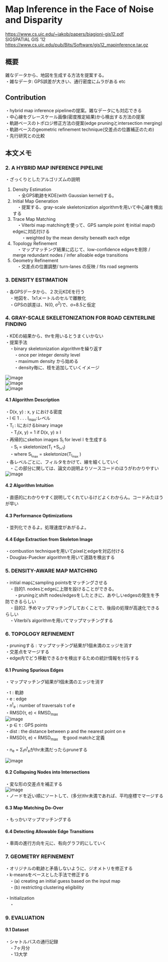 # Map Inference in the Face of Noise and Disparity
https://www.cs.uic.edu/~jakob/papers/biagioni-gis12.pdf  
SIGSPATIAL GIS ’12  
https://www.cs.uic.edu/pub/Bits/Software/gis12_mapinference.tar.gz  

## 概要  
雑なデータから、地図を生成する方法を提案する。  
・雑なデータ: GPS誤差が大きい、通行密度にムラがある etc  

## Contribution  
・hybrid map inference pipelineの提案。雑なデータにも対応できる  
・中心線をグレースケール画像(密度推定結果)から検出する方法の提案  
・軌跡ベースのトポロジ修正方法の提案(edge pruningとintersection merging)  
・軌跡ベースのgeometric refinement technique(交差点の位置補正のため)  
・先行研究との比較  

## 本文メモ  
### 2. A HYBRID MAP INFERENCE PIPELINE
・ざっくりとしたアルゴリズムの説明  

1. Density Estimation  
　・全GPS軌跡をKDE(with Gaussian kernel)する。  
2. Initial Map Generation  
　・提案する、gray-scale skeletonization algorithmを用いて中心線を検出する  
3. Trace Map Matching  
　・Viterbi map matchingを使って、GPS sample point をinitial mapのedgeに対応付ける  
　　・weighted by the mean density beneath each edge  
4. Topology Refinement  
　・マップマッチング結果に応じて、low-confidence edgesを削除 / merge redundant nodes / infer alloable edge transitions  
5. Geometry Refinement  
　・交差点の位置調整/ turn-lanes の反映 / fits road segments  
  
### 3. DENSITY ESTIMATION  
・各GPSデータから、２次元KDEを行う  
　・地図を、1x1メートルのセルで離散化  
　・GPSの誤差は、N(0, σ<sup>2</sup>)で、σ=8.5と仮定  
  
### 4. GRAY-SCALE SKELETONIZATION FOR ROAD CENTERLINE FINDING 
・KDEの結果から、thrを用いるとうまくいかない  
・提案手法  
　・binary skeletonization algorithmを繰り返す  
　　・once per integer density level  
　　・maximum density から始める  
　　・density毎に、枝を追加していくイメージ  
  
![image](https://user-images.githubusercontent.com/30098187/69609795-b60ce700-106d-11ea-8b38-e663390dbf5e.png)  
![image](https://user-images.githubusercontent.com/30098187/69609834-cae97a80-106d-11ea-833a-9b4d4354c7c8.png)  
![image](https://user-images.githubusercontent.com/30098187/69609863-dd63b400-106d-11ea-946b-2ea91c3567ac.png)  
  
#### 4.1 Algorithm Description
・D(x, y) : x, y における密度  
・l ∈ 1 . . . l<sub>max</sub>:レベル  
・T<sub>l</sub> : lにおけるbinary image  
　・T<sub>l</sub>(x, y) = 1 if D(x, y) ≥ l  
・再帰的にskelton images S<sub>l</sub> for level l を生成する  
　・S<sub>l</sub> = skeletonize(T<sub>l</sub> +S<sub>l+1</sub>)  
　・where S<sub>l<sub>max</sub></sub> = skeletonize(T<sub>l<sub>max</sub></sub> )  
・各レベルごとに、フィルタをかけて、線を細くしていく  
　・この部分に関しては、論文の説明よりソースコードのほうがわかりやすい  
 ![image](https://user-images.githubusercontent.com/30098187/69613712-5fa3a680-1075-11ea-8deb-37a2b9b7a494.png)  
   
#### 4.2 Algorithm Intuition  
・直感的にわかりやすく説明してくれているけどよくわからん。コードみたほうが早い  
  
#### 4.3 Performance Optimizations
・並列化できるよ。処理速度があがるよ。  

#### 4.4 Edge Extraction from Skeleton Image
・combustion techniqueを用いてpixelとedgeを対応付ける  
・Douglas-Puecker algorithmを用いて道路を検出する  
  
### 5. DENSITY-AWARE MAP MATCHING  
・initial mapにsampling pointsをマッチングさせる  
　・目的1. nodesとedgeに上限を設けることができる。  
　　・pruningとshift nodes/edgesをしたときに、あやしいedgesの発生を予防できるらしい  
　・目的2. 予めマップマッチングしておくことで、後段の処理が高速化できるらしい  
　・Viterbi’s algorithmを用いてマップマッチングする  
  
### 6. TOPOLOGY REFINEMENT  
・pruningする : マップマッチング結果が1個未満のエッジを消す  
・交差点をマージする  
・edge内でどう移動できるかを検出するための統計情報を付与する  
  
#### 6.1 Pruning Spurious Edges
・マップマッチング結果が1個未満のエッジを消す  
  
・t : 軌跡  
・e : edge  
・n<sup>t</sup><sub>e</sub> : number of traversals τ  of e  
・RMSD(τ, e) < RMSD<sub>max</sub>  
![image](https://user-images.githubusercontent.com/30098187/69617680-e52a5500-107b-11ea-8352-6ca49df49bfb.png)  
・p ∈ τ : GPS points  
・dist : the distance between p and the nearest point on e  
・RMSD(τ, e) < RMSD<sub>max</sub>　をgood matchと定義  
   
・n<sub>e</sub> = Σ<sub>t</sub>n<sup>t</sup><sub>e</sub>がthr未満だったらpruneする  
  
![image](https://user-images.githubusercontent.com/30098187/69618745-bdd48780-107d-11ea-97aa-d2c3980bad61.png)  
  
#### 6.2 Collapsing Nodes into Intersections
・変な形の交差点を補正する  
![image](https://user-images.githubusercontent.com/30098187/69618804-d8a6fc00-107d-11ea-84d1-dcb5284e5d1b.png)  
・ノードを近い順にソートして、(多分)thr未満であれば、平均座標でマージする  
  
#### 6.3 Map Matching Do-Over
・もっかいマップマッチングする  
  
#### 6.4 Detecting Allowable Edge Transitions  
・車両の進行方向を元に、有向グラフ的にしていく  
  
### 7. GEOMETRY REFINEMENT  
・オリジナルの軌跡と矛盾しないように、ジオメトリを修正する  
・k-meansをベースとした手法で修正する  
　・(a) creating an initial guess based on the input map  
　・(b) restricting clustering eligibility  
  
・Initialization  
　・  

### 9. EVALUATION
#### 9.1 Dataset
・シャトルバスの通行記録  
　・7ヶ月分  
　・13大学  
